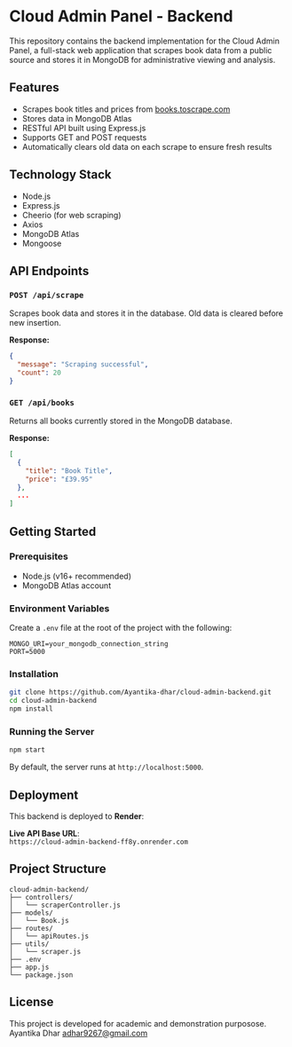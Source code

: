 # Cloud Admin Panel - Backend

This repository contains the backend implementation for the Cloud Admin Panel, a full-stack web application that scrapes book data from a public source and stores it in MongoDB for administrative viewing and analysis.

## Features

- Scrapes book titles and prices from [books.toscrape.com](https://books.toscrape.com)
- Stores data in MongoDB Atlas
- RESTful API built using Express.js
- Supports GET and POST requests
- Automatically clears old data on each scrape to ensure fresh results

## Technology Stack

- Node.js
- Express.js
- Cheerio (for web scraping)
- Axios
- MongoDB Atlas
- Mongoose

## API Endpoints

### `POST /api/scrape`

Scrapes book data and stores it in the database. Old data is cleared before new insertion.

**Response:**
```json
{
  "message": "Scraping successful",
  "count": 20
}
```

### `GET /api/books`

Returns all books currently stored in the MongoDB database.

**Response:**
```json
[
  {
    "title": "Book Title",
    "price": "£39.95"
  },
  ...
]
```

## Getting Started

### Prerequisites

- Node.js (v16+ recommended)
- MongoDB Atlas account

### Environment Variables

Create a `.env` file at the root of the project with the following:

```
MONGO_URI=your_mongodb_connection_string
PORT=5000
```

### Installation

```bash
git clone https://github.com/Ayantika-dhar/cloud-admin-backend.git
cd cloud-admin-backend
npm install
```

### Running the Server

```bash
npm start
```

By default, the server runs at `http://localhost:5000`.

## Deployment

This backend is deployed to **Render**:

**Live API Base URL**:  
`https://cloud-admin-backend-ff8y.onrender.com`

## Project Structure

```
cloud-admin-backend/
├── controllers/
│   └── scraperController.js
├── models/
│   └── Book.js
├── routes/
│   └── apiRoutes.js
├── utils/
│   └── scraper.js
├── .env
├── app.js
└── package.json
```

## License

This project is developed for academic and demonstration purposose.
Ayantika Dhar
adhar9267@gmail.com
